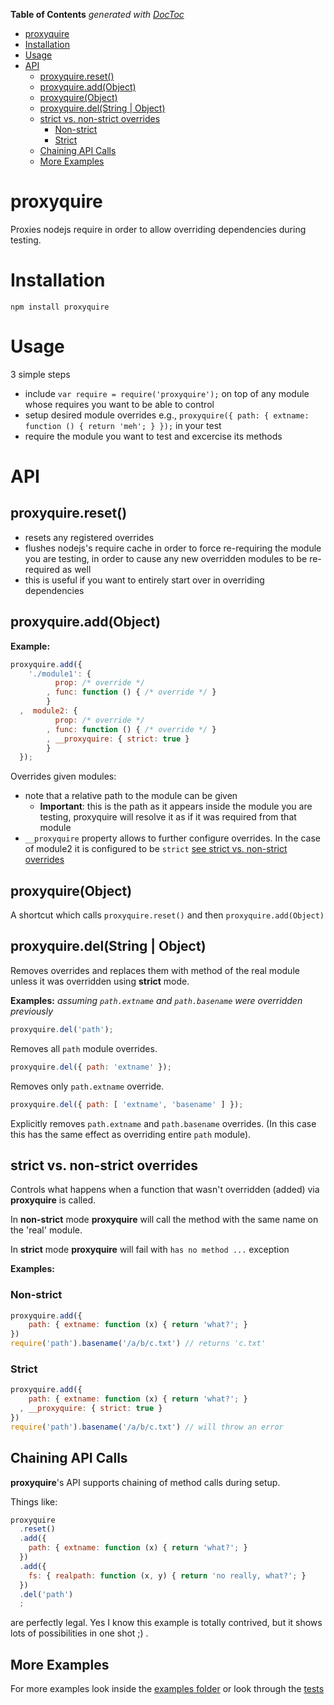 **Table of Contents**  *generated with [DocToc](http://doctoc.herokuapp.com/)*

- [proxyquire](#proxyquire)
- [Installation](#installation)
- [Usage](#usage)
- [API](#api)
	- [proxyquire.reset()](#proxyquirereset)
	- [proxyquire.add(Object)](#proxyquireaddobject)
	- [proxyquire(Object)](#proxyquireobject)
	- [proxyquire.del(String | Object)](#proxyquiredelstring-|-object)
	- [strict vs. non-strict overrides](#strict-vs-non-strict-overrides)
		- [Non-strict](#non-strict)
		- [Strict](#strict)
	- [Chaining API Calls](#chaining-api-calls)
	- [More Examples](#more-examples)

# proxyquire

Proxies nodejs require in order to allow overriding dependencies during testing.

# Installation

    npm install proxyquire

# Usage

3 simple steps

- include `var require = require('proxyquire');` on top of any module whose requires you want to be able to control
- setup desired module overrides e.g., `proxyquire({ path: { extname: function () { return 'meh'; } });` in your test
- require the module you want to test and excercise its methods

# API

## proxyquire.reset()
    
- resets any registered overrides
- flushes nodejs's require cache in order to force re-requiring the module you
  are testing, in order to cause any new overridden modules to be re-required as well
- this is useful if you want to entirely start over in overriding dependencies

## proxyquire.add(Object)

**Example:**

```javascript
proxyquire.add({
    './module1': {
          prop: /* override */
        , func: function () { /* override */ }
        }
  ,  module2: {
          prop: /* override */
        , func: function () { /* override */ }
        , __proxyquire: { strict: true }
        }
  });
```

Overrides given modules:

- note that a relative path to the module can be given 
    - **Important**: this is the path as it appears inside the module you are testing, proxyquire will resolve it as if it was required from that module
- `__proxyquire` property allows to further configure overrides. In the case of
  module2 it is configured to be `strict` [see strict vs. non-strict
  overrides](#strict-vs-non-strict-overrides)

## proxyquire(Object)

A shortcut which calls `proxyquire.reset()` and then `proxyquire.add(Object)`

## proxyquire.del(String | Object)

Removes overrides and replaces them with method of the real module unless it was overridden using **strict** mode.

**Examples:** *assuming `path.extname` and `path.basename` were overridden previously*

```javascript
proxyquire.del('path');
```

Removes all `path` module overrides.


```javascript
proxyquire.del({ path: 'extname' });
```

Removes only `path.extname` override.

```javascript
proxyquire.del({ path: [ 'extname', 'basename' ] });
```

Explicitly removes `path.extname` and `path.basename` overrides. (In this case
this has the same effect as overriding entire `path` module).

## strict vs. non-strict overrides

Controls what happens when a function that wasn't overridden (added) via **proxyquire** is called.

In **non-strict** mode **proxyquire** will call the method with the same name on the 'real' module.

In **strict** mode **proxyquire** will fail with `has no method ...` exception

**Examples:**

### Non-strict

```javascript
proxyquire.add({
    path: { extname: function (x) { return 'what?'; } 
})
require('path').basename('/a/b/c.txt') // returns 'c.txt'
```

### Strict

```javascript
proxyquire.add({
    path: { extname: function (x) { return 'what?'; } 
  , __proxyquire: { strict: true }
})
require('path').basename('/a/b/c.txt') // will throw an error
```

## Chaining API Calls

**proxyquire**'s API supports chaining of method calls during setup.

Things like:

```javascript
proxyquire
  .reset()
  .add({
    path: { extname: function (x) { return 'what?'; } 
  })
  .add({
    fs: { realpath: function (x, y) { return 'no really, what?'; } 
  })
  .del('path')
  ;
```

are perfectly legal. 
Yes I know this example is totally contrived, but it shows lots of possibilities in one shot ;) .

## More Examples

For more examples look inside the [examples folder](./tree/master/examples/) or
look through the [tests](./blob/master/test/proxyquire.js)

